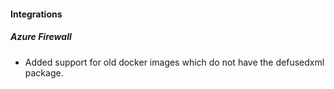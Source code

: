 
#### Integrations

##### Azure Firewall

- Added support for old docker images which do not have the defusedxml package.
